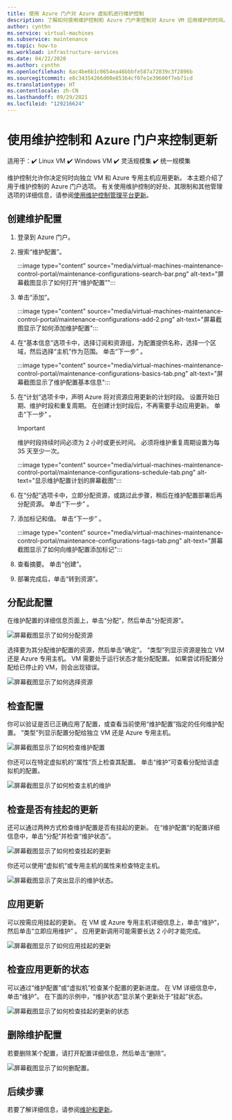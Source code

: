 ```yaml
---
title: 使用 Azure 门户对 Azure 虚拟机进行维护控制
description: 了解如何使用维护控制和 Azure 门户来控制对 Azure VM 应用维护的时间。
author: cynthn
ms.service: virtual-machines
ms.subservice: maintenance
ms.topic: how-to
ms.workload: infrastructure-services
ms.date: 04/22/2020
ms.author: cynthn
ms.openlocfilehash: 6ac4be6b1c0654ea46bbbfe587a72839c3f2896b
ms.sourcegitcommit: e8c34354266d00e85364cf07e1e39600f7eb71cd
ms.translationtype: HT
ms.contentlocale: zh-CN
ms.lasthandoff: 09/29/2021
ms.locfileid: "129216624"
---
```

# <a name="control-updates-with-maintenance-control-and-the-azure-portal"></a>使用维护控制和 Azure 门户来控制更新

适用于：:heavy_check_mark: Linux VM :heavy_check_mark: Windows VM :heavy_check_mark: 灵活规模集 :heavy_check_mark: 统一规模集

维护控制允许你决定何时向独立 VM 和 Azure 专用主机应用更新。 本主题介绍了用于维护控制的 Azure 门户选项。 有关使用维护控制的好处、其限制和其他管理选项的详细信息，请参阅[使用维护控制管理平台更新](maintenance-control.md)。

## <a name="create-a-maintenance-configuration"></a>创建维护配置

1. 登录到 Azure 门户。

1. 搜索“维护配置”。
    
    :::image type="content" source="media/virtual-machines-maintenance-control-portal/maintenance-configurations-search-bar.png" alt-text="屏幕截图显示了如何打开“维护配置”":::

1. 单击“添加”。

    :::image type="content" source="media/virtual-machines-maintenance-control-portal/maintenance-configurations-add-2.png" alt-text="屏幕截图显示了如何添加维护配置":::

1. 在“基本信息”选项卡中，选择订阅和资源组，为配置提供名称，选择一个区域，然后选择“主机”作为范围。 单击“下一步” 。
    
    :::image type="content" source="media/virtual-machines-maintenance-control-portal/maintenance-configurations-basics-tab.png" alt-text="屏幕截图显示了维护配置基本信息":::

1. 在“计划”选项卡中，声明 Azure 将对资源应用更新的计划时段。 设置开始日期、维护时段和重复周期。 在创建计划时段后，不再需要手动应用更新。 单击“下一步”  。 

    > [!IMPORTANT]
    > 维护时段持续时间必须为 2 小时或更长时间。 必须将维护重复周期设置为每 35 天至少一次。 

    :::image type="content" source="media/virtual-machines-maintenance-control-portal/maintenance-configurations-schedule-tab.png" alt-text="显示维护配置计划的屏幕截图":::

1. 在“分配”选项卡中，立即分配资源，或跳过此步骤，稍后在维护配置部署后再分配资源。 单击“下一步”  。

1. 添加标记和值。 单击“下一步” 。
    
    :::image type="content" source="media/virtual-machines-maintenance-control-portal/maintenance-configurations-tags-tab.png" alt-text="屏幕截图显示了如何向维护配置添加标记":::

1. 查看摘要。 单击“创建”。

1. 部署完成后，单击“转到资源”。


## <a name="assign-the-configuration"></a>分配此配置

在维护配置的详细信息页面上，单击“分配”，然后单击“分配资源”。 

![屏幕截图显示了如何分配资源](media/virtual-machines-maintenance-control-portal/maintenance-configurations-add-assignment.png)

选择要为其分配维护配置的资源，然后单击“确定”。 “类型”列显示资源是独立 VM 还是 Azure 专用主机。 VM 需要处于运行状态才能分配配置。 如果尝试将配置分配给已停止的 VM，则会出现错误。 

<!---Shantanu to add details about the error case--->

![屏幕截图显示了如何选择资源](media/virtual-machines-maintenance-control-portal/maintenance-configurations-select-resource.png)

## <a name="check-configuration"></a>检查配置

你可以验证是否已正确应用了配置，或查看当前使用“维护配置”指定的任何维护配置。 “类型”列显示配置分配给独立 VM 还是 Azure 专用主机。 

![屏幕截图显示了如何检查维护配置](media/virtual-machines-maintenance-control-portal/maintenance-configurations-host-type.png)

你还可以在特定虚拟机的“属性”页上检查其配置。 单击“维护”可查看分配给该虚拟机的配置。

![屏幕截图显示了如何检查主机的维护](media/virtual-machines-maintenance-control-portal/maintenance-configurations-check-config.png)

## <a name="check-for-pending-updates"></a>检查是否有挂起的更新

还可以通过两种方式检查维护配置是否有挂起的更新。 在“维护配置”的配置详细信息中，单击“分配”并检查“维护状态”。

![屏幕截图显示了如何检查挂起的更新](media/virtual-machines-maintenance-control-portal/maintenance-configurations-pending.png)

你还可以使用“虚拟机”或专用主机的属性来检查特定主机。 

![屏幕截图显示了突出显示的维护状态。](media/virtual-machines-maintenance-control-portal/maintenance-configurations-pending-vm.png)

## <a name="apply-updates"></a>应用更新

可以按需应用挂起的更新。 在 VM 或 Azure 专用主机详细信息上，单击“维护”，然后单击“立即应用维护” 。 应用更新调用可能需要长达 2 小时才能完成。

![屏幕截图显示了如何应用挂起的更新](media/virtual-machines-maintenance-control-portal/maintenance-configurations-apply-updates-now.png)

## <a name="check-the-status-of-applying-updates"></a>检查应用更新的状态 

可以通过“维护配置”或“虚拟机”检查某个配置的更新进度。 在 VM 详细信息中，单击“维护”。 在下面的示例中，“维护状态”显示某个更新处于“挂起”状态。

![屏幕截图显示了如何检查挂起的更新的状态](media/virtual-machines-maintenance-control-portal/maintenance-configurations-status.png)

## <a name="delete-a-maintenance-configuration"></a>删除维护配置

若要删除某个配置，请打开配置详细信息，然后单击“删除”。

![屏幕截图显示了如何删配置。](media/virtual-machines-maintenance-control-portal/maintenance-configurations-delete.png)


## <a name="next-steps"></a>后续步骤

若要了解详细信息，请参阅[维护和更新](maintenance-and-updates.md)。
